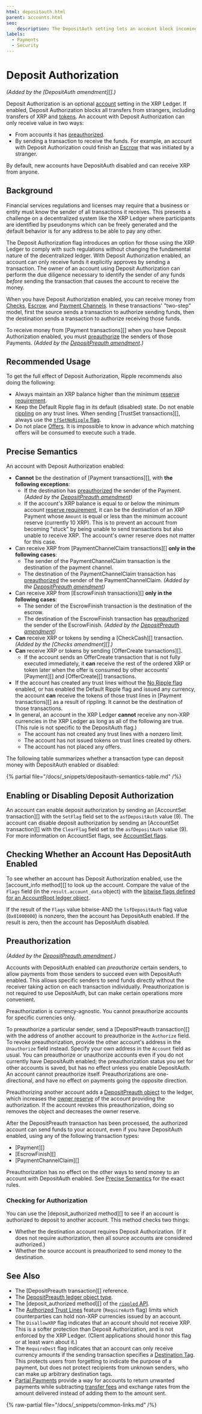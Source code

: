 ```yaml
---
html: depositauth.html
parent: accounts.html
seo:
    description: The DepositAuth setting lets an account block incoming payments by default.
labels:
  - Payments
  - Security
---
```

# Deposit Authorization

_(Added by the [DepositAuth amendment][].)_

Deposit Authorization is an optional [account](index.md) setting in the XRP Ledger. If enabled, Deposit Authorization blocks all transfers from strangers, including transfers of XRP and [tokens](../tokens/index.md). An account with Deposit Authorization can only receive value in two ways:

- From accounts it has [preauthorized](#preauthorization).
- By sending a transaction to receive the funds. For example, an account with Deposit Authorization could finish an [Escrow](../payment-types/escrow.md) that was initiated by a stranger.

By default, new accounts have DepositAuth disabled and can receive XRP from anyone.

## Background

Financial services regulations and licenses may require that a business or entity must know the sender of all transactions it receives. This presents a challenge on a decentralized system like the XRP Ledger where participants are identified by pseudonyms which can be freely generated and the default behavior is for any address to be able to pay any other.

The Deposit Authorization flag introduces an option for those using the XRP Ledger to comply with such regulations without changing the fundamental nature of the decentralized ledger. With Deposit Authorization enabled, an account can only receive funds it explicitly approves by sending a transaction. The owner of an account using Deposit Authorization can perform the due diligence necessary to identify the sender of any funds _before_ sending the transaction that causes the account to receive the money.

When you have Deposit Authorization enabled, you can receive money from [Checks](/resources/known-amendments.md#checks), [Escrow](../payment-types/escrow.md), and [Payment Channels](/resources/known-amendments.md#paychan). In these transactions' "two-step" model, first the source sends a transaction to authorize sending funds, then the destination sends a transaction to authorize receiving those funds.

To receive money from [Payment transactions][] when you have Deposit Authorization enabled, you must [preauthorize](#preauthorization) the senders of those Payments. _(Added by the [DepositPreauth amendment][].)_

## Recommended Usage

To get the full effect of Deposit Authorization, Ripple recommends also doing the following:

- Always maintain an XRP balance higher than the minimum [reserve requirement](reserves.md).
- Keep the Default Ripple flag in its default (disabled) state. Do not enable [rippling](../tokens/fungible-tokens/rippling.md) on any trust lines. When sending [TrustSet transactions][], always use the [`tfSetNoRipple` flag](../../references/protocol/transactions/types/trustset.md).
- Do not place [Offers](../../references/protocol/transactions/types/offercreate.md). It is impossible to know in advance which matching offers will be consumed to execute such a trade. <!-- STYLE_OVERRIDE: will -->

## Precise Semantics

An account with Deposit Authorization enabled:

- **Cannot** be the destination of [Payment transactions][], with **the following exceptions**:
    - If the destination has [preauthorized](#preauthorization) the sender of the Payment. _(Added by the [DepositPreauth amendment][])_
    - If the account's XRP balance is equal to or below the minimum account [reserve requirement](reserves.md), it can be the destination of an XRP Payment whose `Amount` is equal or less than the minimum account reserve (currently 10 XRP). This is to prevent an account from becoming "stuck" by being unable to send transactions but also unable to receive XRP. The account's owner reserve does not matter for this case.
- Can receive XRP from [PaymentChannelClaim transactions][] **only in the following cases**:
    - The sender of the PaymentChannelClaim transaction is the destination of the payment channel.
    - The destination of the PaymentChannelClaim transaction has [preauthorized](#preauthorization) the sender of the PaymentChannelClaim. _(Added by the [DepositPreauth amendment][])_
- Can receive XRP from [EscrowFinish transactions][] **only in the following cases**:
    - The sender of the EscrowFinish transaction is the destination of the escrow.
    - The destination of the EscrowFinish transaction has [preauthorized](#preauthorization) the sender of the EscrowFinish. _(Added by the [DepositPreauth amendment][])_
- **Can** receive XRP or tokens by sending a [CheckCash][] transaction. _(Added by the [Checks amendment][].)_
- **Can** receive XRP or tokens by sending [OfferCreate transactions][].
    - If the account sends an OfferCreate transaction that is not fully executed immediately, it **can** receive the rest of the ordered XRP or token later when the offer is consumed by other accounts' [Payment][] and [OfferCreate][] transactions.
- If the account has created any trust lines without the [No Ripple flag](../tokens/fungible-tokens/rippling.md) enabled, or has enabled the Default Ripple flag and issued any currency, the account **can** receive the tokens of those trust lines in [Payment transactions][] as a result of rippling. It cannot be the destination of those transactions.
- In general, an account in the XRP Ledger **cannot** receive any non-XRP currencies in the XRP Ledger as long as all of the following are true. (This rule is not specific to the DepositAuth flag.)
    - The account has not created any trust lines with a nonzero limit.
    - The account has not issued tokens on trust lines created by others.
    - The account has not placed any offers.

The following table summarizes whether a transaction type can deposit money with DepositAuth enabled or disabled:

{% partial file="/docs/_snippets/depositauth-semantics-table.md" /%}



## Enabling or Disabling Deposit Authorization

An account can enable deposit authorization by sending an [AccountSet transaction][] with the `SetFlag` field set to the `asfDepositAuth` value (9). The account can disable deposit authorization by sending an [AccountSet transaction][] with the `ClearFlag` field set to the `asfDepositAuth` value (9). For more information on AccountSet flags, see [AccountSet flags](../../references/protocol/transactions/types/accountset.md).

## Checking Whether an Account Has DepositAuth Enabled

To see whether an account has Deposit Authorization enabled, use the [account_info method][] to look up the account. Compare the value of the `Flags` field (in the `result.account_data` object) with the [bitwise flags defined for an AccountRoot ledger object](../../references/protocol/ledger-data/ledger-entry-types/accountroot.md).

If the result of the `Flags` value bitwise-AND the `lsfDepositAuth` flag value (`0x01000000`) is nonzero, then the account has DepositAuth enabled. If the result is zero, then the account has DepositAuth disabled.

## Preauthorization

_(Added by the [DepositPreauth amendment][].)_

Accounts with DepositAuth enabled can _preauthorize_ certain senders, to allow payments from those senders to succeed even with DepositAuth enabled. This allows specific senders to send funds directly without the receiver taking action on each transaction individually. Preauthorization is not required to use DepositAuth, but can make certain operations more convenient.

Preauthorization is currency-agnostic. You cannot preauthorize accounts for specific currencies only.

To preauthorize a particular sender, send a [DepositPreauth transaction][] with the address of another account to preauthorize in the `Authorize` field. To revoke preauthorization, provide the other account's address in the `Unauthorize` field instead. Specify your own address in the `Account` field as usual. You can preauthorize or unauthorize accounts even if you do not currently have DepositAuth enabled; the preauthorization status you set for other accounts is saved, but has no effect unless you enable DepositAuth. An account cannot preauthorize itself. Preauthorizations are one-directional, and have no effect on payments going the opposite direction.

Preauthorizing another account adds a [DepositPreauth object](../../references/protocol/ledger-data/ledger-entry-types/depositpreauth.md) to the ledger, which increases the [owner reserve](reserves.md#owner-reserves) of the account providing the authorization. If the account revokes this preauthorization, doing so removes the object and decreases the owner reserve.

After the DepositPreauth transaction has been processed, the authorized account can send funds to your account, even if you have DepositAuth enabled, using any of the following transaction types:

- [Payment][]
- [EscrowFinish][]
- [PaymentChannelClaim][]

Preauthorization has no effect on the other ways to send money to an account with DepositAuth enabled. See [Precise Semantics](#precise-semantics) for the exact rules.

### Checking for Authorization

You can use the [deposit_authorized method][] to see if an account is authorized to deposit to another account. This method checks two things: <!-- STYLE_OVERRIDE: is authorized to -->

- Whether the destination account requires Deposit Authorization. (If it does not require authorization, then all source accounts are considered authorized.)
- Whether the source account is preauthorized to send money to the destination.


## See Also

- The [DepositPreauth transaction][] reference.
- The [DepositPreauth ledger object type](../../references/protocol/ledger-data/ledger-entry-types/depositpreauth.md).
- The [deposit_authorized method][] of the [`rippled` API](../../references/http-websocket-apis/index.md).
- The [Authorized Trust Lines](../tokens/fungible-tokens/authorized-trust-lines.md) feature (`RequireAuth` flag) limits which counterparties can hold non-XRP currencies issued by an account.
- The `DisallowXRP` flag indicates that an account should not receive XRP. This is a softer protection than Deposit Authorization, and is not enforced by the XRP Ledger. (Client applications should honor this flag or at least warn about it.)
- The `RequireDest` flag indicates that an account can only receive currency amounts if the sending transaction specifies a [Destination Tag](../transactions/source-and-destination-tags.md). This protects users from forgetting to indicate the purpose of a payment, but does not protect recipients from unknown senders, who can make up arbitrary destination tags.
- [Partial Payments](../payment-types/partial-payments.md) provide a way for accounts to return unwanted payments while subtracting [transfer fees](../tokens/transfer-fees.md) and exchange rates from the amount delivered instead of adding them to the amount sent.
<!--{# TODO: Add link to "check for authorization" tutorial DOC-1684 #}-->


[DepositPreauth amendment]: /resources/known-amendments.md#depositpreauth

{% raw-partial file="/docs/_snippets/common-links.md" /%}
